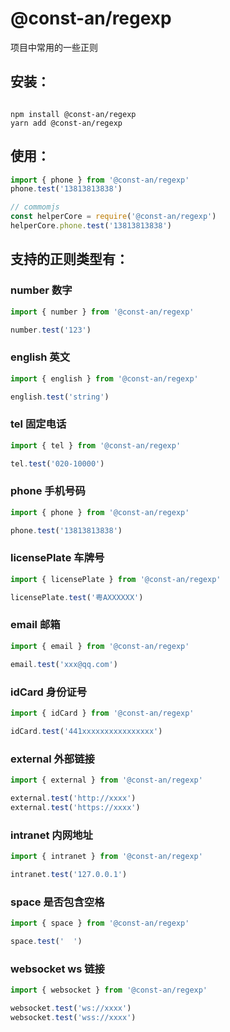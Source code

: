 # @const-an/regexp

项目中常用的一些正则

## 安装：

```shell

npm install @const-an/regexp
yarn add @const-an/regexp

```

## 使用：

```js
import { phone } from '@const-an/regexp'
phone.test('13813813838')

// commomjs
const helperCore = require('@const-an/regexp')
helperCore.phone.test('13813813838')
```

## 支持的正则类型有：

### number 数字

```js
import { number } from '@const-an/regexp'

number.test('123')
```

### english 英文

```js
import { english } from '@const-an/regexp'

english.test('string')
```

### tel 固定电话

```js
import { tel } from '@const-an/regexp'

tel.test('020-10000')
```

### phone 手机号码

```js
import { phone } from '@const-an/regexp'

phone.test('13813813838')
```

### licensePlate 车牌号

```js
import { licensePlate } from '@const-an/regexp'

licensePlate.test('粤AXXXXXX')
```

### email 邮箱

```js
import { email } from '@const-an/regexp'

email.test('xxx@qq.com')
```

### idCard 身份证号

```js
import { idCard } from '@const-an/regexp'

idCard.test('441xxxxxxxxxxxxxxxx')
```

### external 外部链接

```js
import { external } from '@const-an/regexp'

external.test('http://xxxx')
external.test('https://xxxx')
```

### intranet 内网地址

```js
import { intranet } from '@const-an/regexp'

intranet.test('127.0.0.1')
```

### space 是否包含空格

```js
import { space } from '@const-an/regexp'

space.test('  ')
```

### websocket ws 链接

```js
import { websocket } from '@const-an/regexp'

websocket.test('ws://xxxx')
websocket.test('wss://xxxx')
```
